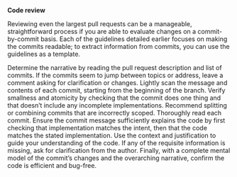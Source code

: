 **Code review**

Reviewing even the largest pull requests can be a manageable, straightforward process if you are able to evaluate changes on a commit-by-commit basis. Each of the 
guidelines detailed earlier focuses on making the commits readable; to extract information from commits, you can use the guidelines as a template.

Determine the narrative by reading the pull request description and list of commits. If the commits seem to jump between topics or address, leave a comment asking for 
clarification or changes.
Lightly scan the message and contents of each commit, starting from the beginning of the branch. Verify smallness and atomicity by checking that the commit does one thing 
and that doesn’t include any incomplete implementations. Recommend splitting or combining commits that are incorrectly scoped.
Thoroughly read each commit. Ensure the commit message sufficiently explains the code by first checking that implementation matches the intent, then that the code matches 
the stated implementation. Use the context and justification to guide your understanding of the code. If any of the requisite information is missing, ask for clarification 
from the author.
Finally, with a complete mental model of the commit’s changes and the overarching narrative, confirm the code is efficient and bug-free.
